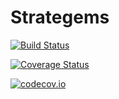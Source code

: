 # Strategems

[![Build Status](https://travis-ci.org/dysonance/Strategems.jl.svg?branch=master)](https://travis-ci.org/dysonance/Strategems.jl)

[![Coverage Status](https://coveralls.io/repos/dysonance/Strategems.jl/badge.svg?branch=master&service=github)](https://coveralls.io/github/dysonance/Strategems.jl?branch=master)

[![codecov.io](http://codecov.io/github/dysonance/Strategems.jl/coverage.svg?branch=master)](http://codecov.io/github/dysonance/Strategems.jl?branch=master)
